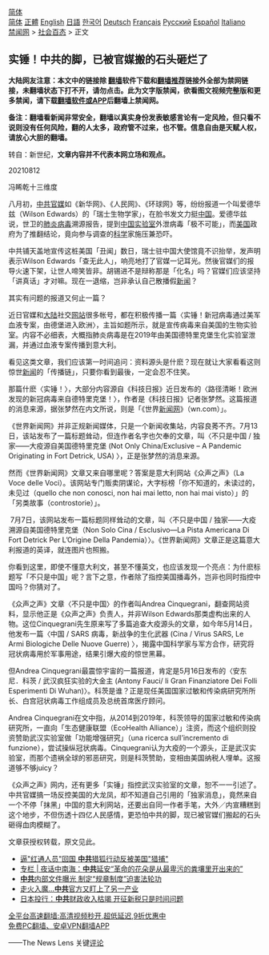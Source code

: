  <!-- 面包屑导航 --> <div class="breadcrumb"><!-- GTranslate: https://gtranslate.io/ -->  <div class="switcher notranslate">  <div class="selected">  <a href="#" onclick="return false;"> 简体</a>  </div>  <div class="option">  <a href="https://www.bannedbook.org" onclick="doGTranslate('zh-CN|zh-CN');jQuery('div.switcher div.selected a').html(jQuery(this).html());return false;" title="简体中文" class="nturl selected"> 简体</a>  <a href="https://www.bannedbook.org/zh-tw/" onclick="doGTranslate('zh-CN|zh-TW');jQuery('div.switcher div.selected a').html(jQuery(this).html());return false;" title="繁體中文" class="nturl"> 正體</a>  <a href="https://www.bannedbook.org/en/" onclick="doGTranslate('zh-CN|en');jQuery('div.switcher div.selected a').html(jQuery(this).html());return false;" title="English" class="nturl"> English</a>  <a href="https://www.bannedbook.org/ja/" onclick="doGTranslate('zh-CN|ja');jQuery('div.switcher div.selected a').html(jQuery(this).html());return false;" title="日本語" class="nturl"> 日語</a>  <a href="https://www.bannedbook.org/ko/" onclick="doGTranslate('zh-CN|ko');jQuery('div.switcher div.selected a').html(jQuery(this).html());return false;" title="한국어" class="nturl"> 한국어</a>  <a href="https://www.bannedbook.org/de/" onclick="doGTranslate('zh-CN|de');jQuery('div.switcher div.selected a').html(jQuery(this).html());return false;" title="Deutsch" class="nturl"> Deutsch</a>  <a href="https://www.bannedbook.org/fr/" onclick="doGTranslate('zh-CN|fr');jQuery('div.switcher div.selected a').html(jQuery(this).html());return false;" title="Français" class="nturl"> Français</a>  <a href="https://www.bannedbook.org/ru/" onclick="doGTranslate('zh-CN|ru');jQuery('div.switcher div.selected a').html(jQuery(this).html());return false;" title="Русский" class="nturl"> Русский</a>  <a href="https://www.bannedbook.org/es/" onclick="doGTranslate('zh-CN|es');jQuery('div.switcher div.selected a').html(jQuery(this).html());return false;" title="Español" class="nturl"> Español</a>  <a href="https://www.bannedbook.org/it/" onclick="doGTranslate('zh-CN|it');jQuery('div.switcher div.selected a').html(jQuery(this).html());return false;" title="Italiano" class="nturl"> Italiano</a>  </div>  </div>      <div class='breadcrumb-sub'><!-- Breadcrumb NavXT 6.3.0 --> <a href="https://www.bannedbook.org/" class="home">禁闻网</a> &gt; <a href="https://www.bannedbook.org/bnews/baitai/" class="category">社会百态</a> &gt; 正文</div></div><h2>实锤！中共的脚，已被官媒搬的石头砸烂了</h2> <p class="notice"><b>大陆网友注意：本文中的链接除 <a href="https://github.com/bannedbook/fanqiang" >翻墙</a>软件下载和<a href="https://github.com/killgcd/justmysocks/blob/master/README.md">翻墙推荐</a>链接外全部为禁网链接，未翻墙状态下打不开，请勿点击。此为文字版禁闻，欲看图文视频完整版和更多禁闻，请下载<a href="https://github.com/bannedbook/fanqiang">翻墙软件或APP</a>后翻墙上禁闻网。</p><p>备注：翻墙看新闻非常安全，翻墙以真实身份发表敏感言论有一定风险，但只看不说则没有任何风险，翻的人太多，政府管不过来，也不管。信息自由是天赋人权，请放心大胆的翻墙。</b></p>  <div class="entry"> <p>转自：新世纪，<strong>文章内容并不代表本网立场和观点。</strong></p> <p>20210812</p> <p>冯睎乾十三维度</p> <p>八月初&#65292;<a href="https://www.bannedbook.org/bnews/tag/%e4%b8%ad%e5%85%b1/" class="st_tag internal_tag" rel="tag" title="标签 中共 下的日志">中共</a><a href="https://www.bannedbook.org/bnews/tag/%E5%AE%98%E5%AA%92/" class="st_tag internal_tag" rel="tag" title="标签 官媒 下的日志">官媒</a>如&#12298;新华网&#12299;&#12289;&#12298;人民网&#12299;&#12289;&#12298;环球网&#12299;等&#65292;纷纷报道一个叫爱德华兹&#65288;Wilson Edwards&#65289;的&#12300;瑞士生物学家&#12301;&#65292;在脸书发文力挺<span class='wp_keywordlink_affiliate'><a href="https://www.bannedbook.org/" title="中国" target="_blank">中国</a></span>&#12290;爱德华兹说&#65292;世卫的<a href="https://www.bannedbook.org/bnews/tag/%e8%82%ba%e7%82%8e/" class="st_tag internal_tag" rel="tag" title="标签 肺炎 下的日志">肺炎</a><a href="https://www.bannedbook.org/bnews/tag/%e7%97%85%e6%af%92/" class="st_tag internal_tag" rel="tag" title="标签 病毒 下的日志">病毒</a>溯源报告&#65292;提到<a href="https://www.bannedbook.org/bnews/tag/%E4%B8%AD%E5%9B%BD/" class="st_tag internal_tag" rel="tag" title="标签 中国 下的日志">中国</a><a href="https://www.bannedbook.org/bnews/tag/%E5%AE%9E%E9%AA%8C%E5%AE%A4/" class="st_tag internal_tag" rel="tag" title="标签 实验室 下的日志">实验室</a>外泄病毒&#12300;极不可能&#12301;&#65292;而<a href="https://www.bannedbook.org/bnews/tag/%e7%be%8e%e5%9b%bd/" class="st_tag internal_tag" rel="tag" title="标签 美国 下的日志">美国</a>政府为了推翻结论&#65292;竟向参与调查的<span class='wp_keywordlink'><a href="https://www.bannedbook.org/forum11/topic309.html" title="禁片：“科学”的棍子" target="_blank">科学</a></span>家施压兼恐吓&#12290;</p> <p>中共铺天盖地宣传这桩美国&#12300;丑闻&#12301;数日&#65292;瑞士驻中国大使馆竟不识抬举&#65292;发声明表示Wilson Edwards&#12300;查无此人&#12301;&#65292;响亮地打了官媒一记耳光&#12290;然後官媒们的报导火速下架&#65292;让世人啼笑皆非&#12290;胡锡进不是辩称那是&#12300;化名&#12301;吗&#65311;官媒们应该坚持&#12300;讲真话&#12301;才对嘛&#12290;现在一退缩&#65292;岂非承认自己散播假<span class='wp_keywordlink_affiliate'><a href="https://www.bannedbook.org/" title="新闻">新闻</a></span>&#65311;</p>  <p>其实有问题的报道又何止一篇&#65311;</p> <p>近日官媒和<span class='wp_keywordlink_affiliate'><a href="https://www.bannedbook.org/" title="大陆" target="_blank">大陆</a></span>社交<a href="https://www.bannedbook.org/bnews/tag/%e7%bd%91%e7%ab%99/" class="st_tag internal_tag" rel="tag" title="标签 网站 下的日志">网站</a>很多帐号&#65292;都在积极传播一篇&#12296;实锤&#65281;新冠病毒通过美军血液专案&#65292;由德堡进入欧洲&#12297;&#65292;主旨如题所示&#65292;就是宣传病毒来自美国的生物实验室&#12290;内容不必细表&#65292;大概指肺炎病毒是在2019年由美国德特里克堡生化实验室泄漏&#65292;并通过血液专案传播到意大利&#12290;</p> <p>看见这类文章&#65292;我们应该第一时间追问&#65306;资料源头是什麽&#65311;现在就让大家看看这则惊世<a href="https://www.bannedbook.org/bnews/tag/%E6%96%B0%E9%97%BB/" class="st_tag internal_tag" rel="tag" title="标签 新闻 下的日志">新闻</a>的&#12300;传播链&#12301;&#65292;只要你看到最後&#65292;一定会忍不住笑&#12290;</p> <p>那篇什麽&#12296;实锤&#65281;&#12297;&#65292;大部分内容源自&#12298;科技日报&#12299;近日发布的&#12296;路径清晰&#65281;欧洲发现的新冠病毒来自德特里克堡&#65281;&#12297;&#65292;作者是&#12298;科技日报&#12299;记者张梦然&#12290;这篇报道的消息来源&#65292;据张梦然在内文所说&#65292;则是&#12300;&#12298;世界<span class='wp_keywordlink_affiliate'><a href="https://www.bannedbook.org/" title="新闻网">新闻网</a></span>&#12299;&#65288;wn.com&#65289;&#12301;&#12290;</p> <p>&#12298;世界新闻网&#12299;并非正规新闻媒体&#65292;只是一个新闻收集站&#65292;内容良莠不齐&#12290;7月13日&#65292;该站发布了一篇标题耸动&#65292;但连作者名字也欠奉的文章&#65292;叫&#12296;不只是中国 / 独家&#8212;&#8212;大疫源自美国德特里克堡 (Not Only China/Exclusive &#8211; A Pandemic Originating in Fort Detrick, USA) &#12297;&#65292;正是张梦然的消息来源&#12290;</p>  <p>然而&#12298;世界新闻网&#12299;文章又来自哪里呢&#65311;答案是意大利网站&#12298;众声之声&#12299;&#65288;La Voce delle Voci&#65289;&#12290;该网站专门贩卖阴谋论&#65292;大字标榜&#12300;你不知道的&#65292;未读过的&#65292;未见过&#65288;quello che non conosci, non hai mai letto, non hai mai visto&#65289;&#12301;的&#12300;另类故事&#65288;controstorie&#65289;&#12301;&#12290;</p> <p>&#160;7月7日&#65292;该网站发布一篇标题同样耸动的文章&#65292;叫&#12296;不只是中国 / 独家&#8212;&#8212;大疫溯源自美国德特里克堡&#65288;Non Solo Cina / Esclusivo&#8212;La Pista Americana Di Fort Detrick Per L&#8217;Origine Della Pandemia&#65289;&#12297;&#12290;&#12298;世界新闻网&#12299;文章正是这篇意大利报道的英译&#65292;就连图片也照搬&#12290;</p> <p>你看到这里&#65292;即使不懂意大利文&#65292;甚至不懂英文&#65292;也应该发现一个亮点&#65306;为什麽标题写&#12300;不只是中国&#12301;呢&#65311;言下之意&#65292;作者除了指控美国播毒外&#65292;岂非也同时指控中国吗&#65311;你猜对了&#12290;</p> <p>&#12298;众声之声&#12299;文章&#12296;不只是中国&#12297;的作者叫Andrea Cinquegrani&#65292;翻查网站资料&#65292;显示他正是&#12298;众声之声&#12299;负责人&#65292;并非Wilson Edwards那类虚构出来的人物&#12290;这位Cinquegrani先生原来写了多篇追查大疫源头的文章&#65292;如今年5月14日&#65292;他发布一篇&#12296;中国 / SARS 病毒&#65292;新战争的生化武器 (Cina / Virus SARS, Le Armi Biologiche Delle Nuove Guerre) &#12297;&#65292;揭露中国科学家与军方合作&#65292;研究将冠状病毒用於军事用途&#65292;结果引爆大疫的惊世黑幕&#12290;</p> <p>但Andrea Cinquegrani最震惊宇宙的一篇报道&#65292;肯定是5月16日发布的&#12296;安东尼&#65294;科茨 / 武汉疯狂实验的大金主 (Antony Fauci/ Ii Gran Finanziatore Dei Folli Esperimenti Di Wuhan)&#12297;&#12290;科茨是谁&#65311;正是现任美国国家过敏和传染病研究所所长&#12289;白宫冠状病毒工作组成员及总统首席医疗顾问&#12290;</p>  <p>Andrea Cinquegrani在文中指&#65292;从2014到2019年&#65292;科茨领导的国家过敏和传染病研究所&#65292;一直向&#12300;生态健康联盟&#65288;EcoHealth Alliance&#65289;&#12301;注资&#65292;而这个组织则投资赞助武汉实验室做&#12300;功能增强研究&#12301;&#65288;una ricerca sull&#8217;incremento di funzione&#65289;&#65292;尝试操纵冠状病毒&#12290;Cinquegrani认为大疫的一个源头&#65292;正是武汉实验室&#65292;而那个遗祸全球的邪恶研究&#65292;则是科茨赞助&#65292;变相由美国纳税人埋单&#12290;这报道够不够juicy&#65311;</p> <p>&#12298;众声之声&#12299;网内&#65292;还有更多&#12300;实锤&#12301;指控武汉实验室的文章&#65292;恕不一一引述了&#12290;中共官媒搞一场反控美国的大龙凤&#65292;却不知道自己引用的&#12300;独家消息&#12301;&#65292;竟然来自一个不停&#12300;抹黑&#12301;中国的意大利网站&#65292;还要出自同一作者手笔&#65292;大外&#65295;内宣糟糕到这个地步&#65292;不但伤透十四亿人民感情&#65292;更恐怕中共的脚&#65292;现已被官媒们搬起的石头砸得血肉模糊了&#12290;</p> <p>文章获授权转载&#65292;原文见此&#12290;</p> <ul class='op-related-articles' title='相关阅读'> <li><a href='https://www.bannedbook.org/bnews/headline/20210824/1611935.html' target='_blank'>逼"红通人员"回国 <b>中共</b>猎狐行动反被美国"猎捕"</a></li> <li><a href='https://www.bannedbook.org/bnews/cbnews/20210824/1611927.html' target='_blank'>专栏 | 夜话中南海：<b>中共</b>延安“革命的花朵是从最卑污的粪壤里开出来的”</a></li> <li><a href='https://www.bannedbook.org/bnews/comments/20210824/1611921.html' target='_blank'><b>中共</b>内部文件曝光 制定“规章制度”迫害法轮功</a></li> <li><a href='https://www.bannedbook.org/bnews/cnnews/20210824/1611917.html' target='_blank'>走火入魔…<b>中共</b>官方又盯上了另一产业</a></li> <li><a href='https://www.bannedbook.org/bnews/comments/20210824/1611915.html' target='_blank'>日本投行：<b>中共</b>财政收入枯竭 开征新税只是时间问题</a></li> </ul> <p class="texttj"> <a href="https://github.com/bannedbook/fanqiang/wiki/V2ray%E6%9C%BA%E5%9C%BA" target="_blank">全平台高速翻墙:高清视频秒开,超低延迟,9折优惠中</a><br/> <a href="https://github.com/bannedbook/fanqiang/wiki/%E7%A6%81%E9%97%BB%E7%BD%91%E5%AE%89%E5%8D%93%E7%BF%BB%E5%A2%99%E6%96%B0%E9%97%BBAPP" target="_blank">免费PC翻墙、安卓VPN翻墙APP</a></p><p>&#8212;&#8212;The News Lens 关键<span class='wp_keywordlink_affiliate'><a href="https://www.bannedbook.org/bnews/comments/" title="新闻评论" target="_blank">评论</a></span></p> <a name='sharetosocial'></a>  <div style="margin-bottom:5px;padding-bottom:5px;clear:both"> <div id="archive-pix-1" class="banner-ads"> <!-- AuctionX Display platform tag START --> <div id="26318x728x90x621x_ADSLOT2" clicktrack="%%CLICK_URL_ESC%%"></div> <!-- AuctionX Display platform tag END --> </div> <div id="archive-pix-2" class="banner-ads"> <!-- AuctionX Display platform tag START --> <div id="26315x300x250x621x_ADSLOT2" clicktrack="%%CLICK_URL_ESC%%"></div> <!-- AuctionX Display platform tag END --> </div> </div>  <div id="archive-pix-1" class="banner-ads"> <!-- AuctionX Display platform tag START --> <div id="26318x728x90x621x_ADSLOT3" clicktrack="%%CLICK_URL_ESC%%"></div> <!-- AuctionX Display platform tag END --> </div> </div><!--END ENTRY--> 